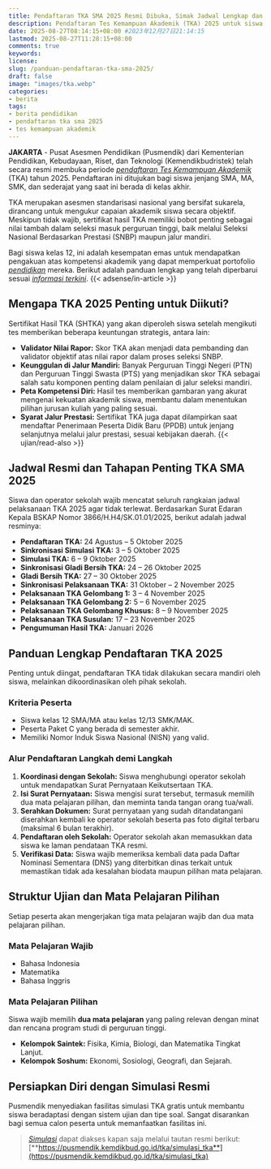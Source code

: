 ```yaml
---
title: Pendaftaran TKA SMA 2025 Resmi Dibuka, Simak Jadwal Lengkap dan Panduan Pendaftarannya
description: Pendaftaran Tes Kemampuan Akademik (TKA) 2025 untuk siswa SMA/sederajat dibuka 24 Agustus - 5 Oktober 2025. Cek jadwal resmi, alur pendaftaran, pilihan mapel, dan manfaat sertifikat TKA untuk SNBP dan jalur mandiri.
date: 2025-08-27T08:14:15+08:00 #2023年12月27日21:14:15
lastmod: 2025-08-27T11:28:15+08:00 
comments: true
keywords: 
license: 
slug: /panduan-pendaftaran-tka-sma-2025/
draft: false 
image: "images/tka.webp"
categories:
- berita
tags:
- berita pendidikan
- pendaftaran tka sma 2025
- tes kemampuan akademik
---
```


**JAKARTA** - Pusat Asesmen Pendidikan (Pusmendik) dari Kementerian Pendidikan, Kebudayaan, Riset, dan Teknologi (Kemendikbudristek) telah secara resmi membuka periode *[pendaftaran Tes Kemampuan Akademik](/panduan-pendaftaran-tka-sma-2025/)* (TKA) tahun 2025. Pendaftaran ini ditujukan bagi siswa jenjang SMA, MA, SMK, dan sederajat yang saat ini berada di kelas akhir.

TKA merupakan asesmen standarisasi nasional yang bersifat sukarela, dirancang untuk mengukur capaian akademik siswa secara objektif. Meskipun tidak wajib, sertifikat hasil TKA memiliki bobot penting sebagai nilai tambah dalam seleksi masuk perguruan tinggi, baik melalui Seleksi Nasional Berdasarkan Prestasi (SNBP) maupun jalur mandiri.

Bagi siswa kelas 12, ini adalah kesempatan emas untuk mendapatkan pengakuan atas kompetensi akademik yang dapat memperkuat portofolio *[pendidikan](/categories/pendidikan/)* mereka. Berikut adalah panduan lengkap yang telah diperbarui sesuai *[informasi terkini](/categories/berita/)*.
{{< adsense/in-article >}}

## Mengapa TKA 2025 Penting untuk Diikuti?

Sertifikat Hasil TKA (SHTKA) yang akan diperoleh siswa setelah mengikuti tes memberikan beberapa keuntungan strategis, antara lain:

* **Validator Nilai Rapor:** Skor TKA akan menjadi data pembanding dan validator objektif atas nilai rapor dalam proses seleksi SNBP.
* **Keunggulan di Jalur Mandiri:** Banyak Perguruan Tinggi Negeri (PTN) dan Perguruan Tinggi Swasta (PTS) yang menjadikan skor TKA sebagai salah satu komponen penting dalam penilaian di jalur seleksi mandiri.
* **Peta Kompetensi Diri:** Hasil tes memberikan gambaran yang akurat mengenai kekuatan akademik siswa, membantu dalam menentukan pilihan jurusan kuliah yang paling sesuai.
* **Syarat Jalur Prestasi:** Sertifikat TKA juga dapat dilampirkan saat mendaftar Penerimaan Peserta Didik Baru (PPDB) untuk jenjang selanjutnya melalui jalur prestasi, sesuai kebijakan daerah.
{{< ujian/read-also >}}

## Jadwal Resmi dan Tahapan Penting TKA SMA 2025

Siswa dan operator sekolah wajib mencatat seluruh rangkaian jadwal pelaksanaan TKA 2025 agar tidak terlewat. Berdasarkan Surat Edaran Kepala BSKAP Nomor 3866/H.H4/SK.01.01/2025, berikut adalah jadwal resminya:

* **Pendaftaran TKA:** 24 Agustus – 5 Oktober 2025
* **Sinkronisasi Simulasi TKA:** 3 – 5 Oktober 2025
* **Simulasi TKA:** 6 – 9 Oktober 2025
* **Sinkronisasi Gladi Bersih TKA:** 24 – 26 Oktober 2025
* **Gladi Bersih TKA:** 27 – 30 Oktober 2025
* **Sinkronisasi Pelaksanaan TKA:** 31 Oktober – 2 November 2025
* **Pelaksanaan TKA Gelombang 1:** 3 – 4 November 2025
* **Pelaksanaan TKA Gelombang 2:** 5 – 6 November 2025
* **Pelaksanaan TKA Gelombang Khusus:** 8 – 9 November 2025
* **Pelaksanaan TKA Susulan:** 17 – 23 November 2025
* **Pengumuman Hasil TKA:** Januari 2026

## Panduan Lengkap Pendaftaran TKA 2025

Penting untuk diingat, pendaftaran TKA tidak dilakukan secara mandiri oleh siswa, melainkan dikoordinasikan oleh pihak sekolah.

### Kriteria Peserta

* Siswa kelas 12 SMA/MA atau kelas 12/13 SMK/MAK.
* Peserta Paket C yang berada di semester akhir.
* Memiliki Nomor Induk Siswa Nasional (NISN) yang valid.

### Alur Pendaftaran Langkah demi Langkah

1.  **Koordinasi dengan Sekolah:** Siswa menghubungi operator sekolah untuk mendapatkan Surat Pernyataan Keikutsertaan TKA.
2.  **Isi Surat Pernyataan:** Siswa mengisi surat tersebut, termasuk memilih dua mata pelajaran pilihan, dan meminta tanda tangan orang tua/wali.
3.  **Serahkan Dokumen:** Surat pernyataan yang sudah ditandatangani diserahkan kembali ke operator sekolah beserta pas foto digital terbaru (maksimal 6 bulan terakhir).
4.  **Pendaftaran oleh Sekolah:** Operator sekolah akan memasukkan data siswa ke laman pendataan TKA resmi.
5.  **Verifikasi Data:** Siswa wajib memeriksa kembali data pada Daftar Nominasi Sementara (DNS) yang diterbitkan dinas terkait untuk memastikan tidak ada kesalahan biodata maupun pilihan mata pelajaran.

## Struktur Ujian dan Mata Pelajaran Pilihan

Setiap peserta akan mengerjakan tiga mata pelajaran wajib dan dua mata pelajaran pilihan.

### Mata Pelajaran Wajib
* Bahasa Indonesia
* Matematika
* Bahasa Inggris

### Mata Pelajaran Pilihan
Siswa wajib memilih **dua mata pelajaran** yang paling relevan dengan minat dan rencana program studi di perguruan tinggi.

* **Kelompok Saintek:** Fisika, Kimia, Biologi, dan Matematika Tingkat Lanjut.
* **Kelompok Soshum:** Ekonomi, Sosiologi, Geografi, dan Sejarah.

## Persiapkan Diri dengan Simulasi Resmi

Pusmendik menyediakan fasilitas simulasi TKA gratis untuk membantu siswa beradaptasi dengan sistem ujian dan tipe soal. Sangat disarankan bagi semua calon peserta untuk memanfaatkan fasilitas ini.

>*[Simulasi](/ujian/)* dapat diakses kapan saja melalui tautan resmi berikut:
[**https://pusmendik.kemdikbud.go.id/tka/simulasi_tka**](https://pusmendik.kemdikbud.go.id/tka/simulasi_tka)